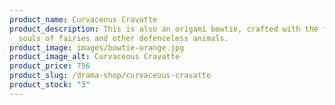 ```yaml
---
product_name: Curvaceous Cravatte
product_description: This is also an origami bowtie, crafted with the folded
  souls of fairies and other defenceless animals.
product_image: images/bowtie-orange.jpg
product_image_alt: Curvaceous Cravatte
product_price: 756
product_slug: /drama-shop/curvaceous-cravatte
product_stock: "3"
---
```

